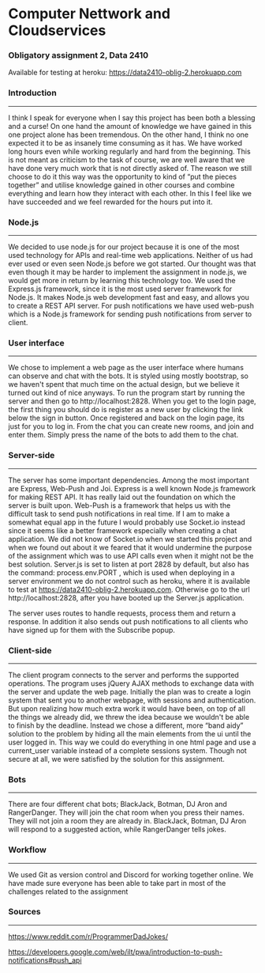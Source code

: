 # Computer Nettwork and Cloudservices
### Obligatory assignment 2, Data 2410
Available for testing at heroku: https://data2410-oblig-2.herokuapp.com


### Introduction
---
I think I speak for everyone when I say this project has been both a blessing and a curse! 
On one hand the amount of knowledge we have gained in this one project alone has been 
tremendous. On the other hand, I think no one expected it to be as insanely time consuming 
as it has. We have worked long hours even while working regularly and hard from the beginning. 
This is not meant as criticism to the task of course, we are well aware that we have done 
very much work that is not directly asked of. The reason we still choose to do it this way
was the opportunity to kind of “put the pieces together” and utilise knowledge gained in 
other courses and combine everything and learn how they interact with each other. In this I 
feel like we have succeeded and we feel rewarded for the hours put into it. 


### Node.js
---
We decided to use node.js for our project because it is one of the most used technology for 
APIs and real-time web applications. Neither of us had ever used or even seen Node.js before 
we got started. Our thought was that even though it may be harder to implement the assignment 
in node.js, we would get more in return by learning this technology too. We used the 
Express.js framework, since it is the most used server framework for Node.js. It makes 
Node.js web development fast and easy, and allows you to create a REST API server. For push 
notifications we have used web-push which is a Node.js framework for sending push notifications
from server to client. 


### User interface
---
We chose to implement a web page as the user interface where humans can observe and chat with 
the bots. It is styled using mostly bootstrap, so we haven't spent that much time on the actual 
design, but we believe it turned out kind of nice anyways.
To run the program start by running the server and then go to http://localhost:2828. When you 
get to the login page, the first thing you should do is register as a new user by clicking the 
link below the sign in button. Once registered and back on the login page, its just for you to 
log in. From the chat you can create new rooms, and join and enter them. Simply press the name 
of the bots to add them to the chat.


### Server-side
---
The server has some important dependencies. Among the most important are Express, Web-Push and 
Joi. Express is a well known Node.js framework for making REST API. It has really laid out the 
foundation on which the server is built upon. Web-Push is a framework that helps us with the 
difficult task to send push notifications in real time. If I am to make a somewhat equal app 
in the future I would probably use Socket.io instead since it seems like a better framework 
especially when creating a chat application. We did not know of Socket.io when we started this
project and when we found out about it we feared that it would undermine the purpose of the 
assignment which was to use API calls even when it might not be the best solution. 
Server.js is set to listen at port 2828 by default, but also has the command: process.env.PORT
, which is used when deploying in a server environment we do not control such as heroku, where 
it is available to test at https://data2410-oblig-2.herokuapp.com. Otherwise go to the url 
http://localhost:2828, after you have booted up the Server.js application. 

The server uses routes to handle requests, process them and return a response. In addition it also
sends out push notifications to all clients who have signed up for them with the Subscribe popup.


### Client-side
---
The client program connects to the server and performs the supported operations. The program uses 
jQuery AJAX methods to exchange data with the server and update the web page.
Initially the plan was to create a login system that sent you to another webpage, with sessions 
and authentication. But upon realizing how much extra work it would have been, on top of all the 
things we already did, we threw the idea because we wouldn't be able to finish by the deadline. 
Instead we chose a different, more “band aidy” solution to the problem by hiding all the main 
elements from the ui until the user logged in. This way we could do everything in one html page 
and use a current_user variable instead of a complete sessions system. Though not secure at all, 
we were satisfied by the solution for this assignment. 


### Bots
---
There are four different chat bots; BlackJack, Botman, DJ Aron and RangerDanger. They will join 
the chat room when you press their names. They will not join a room they are already in. BlackJack, 
Botman, DJ Aron will respond to a suggested action, while RangerDanger tells jokes.


### Workflow
---
We used Git as version control and Discord for working together online. We have made sure everyone 
has been able to take part in most of the challenges related to the assignment

### Sources
---
https://www.reddit.com/r/ProgrammerDadJokes/

https://developers.google.com/web/ilt/pwa/introduction-to-push-notifications#push_api

